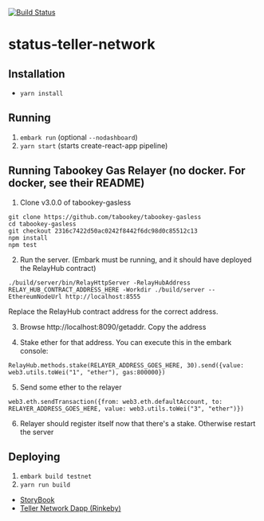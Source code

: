 [![Build Status](https://travis-ci.org/status-im/status-teller-network.svg?branch=master)](https://travis-ci.org/status-im/status-teller-network)

# status-teller-network

## Installation

- `yarn install`

## Running

1. `embark run` (optional `--nodashboard`)
2. `yarn start` (starts create-react-app pipeline)

## Running Tabookey Gas Relayer (no docker. For docker, see their README)

1. Clone v3.0.0 of tabookey-gasless
```
git clone https://github.com/tabookey/tabookey-gasless
cd tabookey-gasless
git checkout 2316c7422d50ac0242f8442f6dc98d0c85512c13
npm install
npm test
```

2. Run the server. (Embark must be running, and it should have deployed the RelayHub contract)
```
./build/server/bin/RelayHttpServer -RelayHubAddress RELAY_HUB_CONTRACT_ADDRESS_HERE -Workdir ./build/server --EthereumNodeUrl http://localhost:8555
```
Replace the RelayHub contract address for the correct address.

3. Browse http://localhost:8090/getaddr. Copy the address

4. Stake ether for that address. You can execute this in the embark console:
```
RelayHub.methods.stake(RELAYER_ADDRESS_GOES_HERE, 30).send({value: web3.utils.toWei("1", "ether"), gas:800000}) 
```

5. Send some ether to the relayer
```
web3.eth.sendTransaction({from: web3.eth.defaultAccount, to: RELAYER_ADDRESS_GOES_HERE, value: web3.utils.toWei("3", "ether")})
```

6. Relayer should register itself now that there's a stake. Otherwise restart the server

## Deploying

1. `embark build testnet`
2. `yarn run build`

* [StoryBook](https://status-im.github.io/status-teller-network/storybook/)
* [Teller Network Dapp (Rinkeby)](https://status-im.github.io/status-teller-network/build/)
